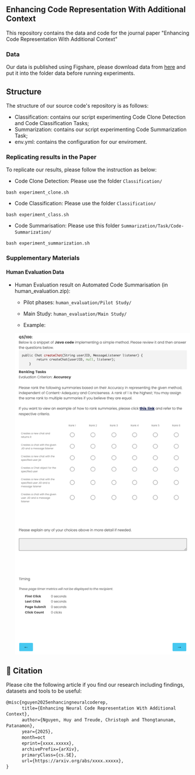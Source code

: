 ## Enhancing Code Representation With Additional Context

This repository contains the data and code for the journal paper "Enhancing Code Representation With Additional Context"

### Data 

Our data is published using Figshare, please download data from [here](https://figshare.com/s/71c3233d55c2ad91f30c) and put it into the folder data before running experiments.

## Structure
The structure of our source code's repository is as follows:
- Classification: contains our script experimenting Code Clone Detection and Code Classification Tasks;
- Summarization: contains our script experimenting Code Summarization Task;   
- env.yml: contains the configuration for our enviroment. 


### Replicating results in the Paper

To replicate our results, please follow the instruction as below:

- Code Clone Detection: Please use the folder `Classification/`

```
bash experiment_clone.sh
```

- Code Classification: Please use the folder `Classification/`

```
bash experiment_class.sh
```

- Code Summarisation: Please use this folder `Summarization/Task/Code-Summarization/`

```
bash experiment_summarization.sh
```

### Supplementary Materials

#### Human Evaluation Data

- Human Evaluation result on Automated Code Summarisation (in human_evaluation.zip):
    - Pilot phases: `human_evaluation/Pilot Study/`
        
    - Main Study: `human_evaluation/Main Study/`

    - Example:
    
    ![An example for Human Evaluation task in Code Summarization with Rank-Order-with-Ties questions](_img/example_Q5.png)
    
## 📜 Citation

Please cite the following article if you find our research including findings, datasets and tools to be useful:

```
@misc{nguyen2025enhancingneuralcoderep,
      title={Enhancing Neural Code Representation With Additional Context}, 
      author={Nguyen, Huy and Treude, Christoph and Thongtanunam, Patanamon},
      year={2025},
      month=oct
      eprint={xxxx.xxxxx},
      archivePrefix={arXiv},
      primaryClass={cs.SE},
      url={https://arxiv.org/abs/xxxx.xxxxx}, 
}
```